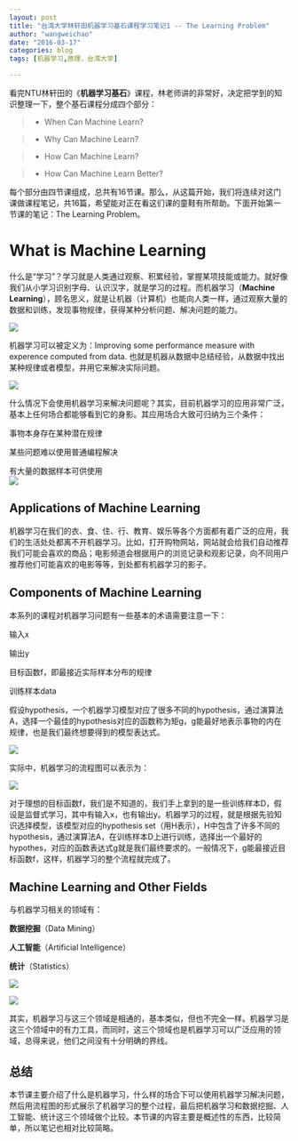 ```yaml
---
layout: post
title: "台湾大学林轩田机器学习基石课程学习笔记1 -- The Learning Problem"
author: "wangweichao"
date: "2016-03-17"
categories: blog
tags: [机器学习,原理，台湾大学]

---
```


看完NTU林轩田的《**机器学习基石**》课程，林老师讲的非常好，决定把学到的知识整理一下，整个基石课程分成四个部分：

>* When Can Machine Learn?

>* Why Can Machine Learn?

>* How Can Machine Learn?

>* How Can Machine Learn Better?

每个部分由四节课组成，总共有16节课。那么，从这篇开始，我们将连续对这门课做课程笔记，共16篇，希望能对正在看这们课的童鞋有所帮助。下面开始第一节课的笔记：The Learning Problem。

# What is Machine Learning 


什么是“学习”？学习就是人类通过观察、积累经验，掌握某项技能或能力。就好像我们从小学习识别字母、认识汉字，就是学习的过程。而机器学习（**Machine Learning**），顾名思义，就是让机器（计算机）也能向人类一样，通过观察大量的数据和训练，发现事物规律，获得某种分析问题、解决问题的能力。

![](/img/in-post/linxuetian/Lecture-1-The-Learning-Problem/01.png) 

机器学习可以被定义为：Improving some performance measure with experence computed from data. 也就是机器从数据中总结经验，从数据中找出某种规律或者模型，并用它来解决实际问题。

![](/img/in-post/linxuetian/Lecture-1-The-Learning-Problem/02.png) 

什么情况下会使用机器学习来解决问题呢？其实，目前机器学习的应用非常广泛，基本上任何场合都能够看到它的身影。其应用场合大致可归纳为三个条件：

事物本身存在某种潜在规律

某些问题难以使用普通编程解决

有大量的数据样本可供使用  
![](/img/in-post/linxuetian/Lecture-1-The-Learning-Problem/03.png) 


## Applications of Machine Learning


机器学习在我们的衣、食、住、行、教育、娱乐等各个方面都有着广泛的应用，我们的生活处处都离不开机器学习。比如，打开购物网站，网站就会给我们自动推荐我们可能会喜欢的商品；电影频道会根据用户的浏览记录和观影记录，向不同用户推荐他们可能喜欢的电影等等，到处都有机器学习的影子。


## Components of Machine Learning ##


本系列的课程对机器学习问题有一些基本的术语需要注意一下：

输入x

输出y

目标函数f，即最接近实际样本分布的规律

训练样本data

假设hypothesis，一个机器学习模型对应了很多不同的hypothesis，通过演算法A，选择一个最佳的hypothesis对应的函数称为矩g，g能最好地表示事物的内在规律，也是我们最终想要得到的模型表达式。 

![](/img/in-post/linxuetian/Lecture-1-The-Learning-Problem/04.png) 

实际中，机器学习的流程图可以表示为：

![](/img/in-post/linxuetian/Lecture-1-The-Learning-Problem/05.png) 

对于理想的目标函数f，我们是不知道的，我们手上拿到的是一些训练样本D，假设是监督式学习，其中有输入x，也有输出y。机器学习的过程，就是根据先验知识选择模型，该模型对应的hypothesis set（用H表示），H中包含了许多不同的hypothesis，通过演算法A，在训练样本D上进行训练，选择出一个最好的hypothes，对应的函数表达式g就是我们最终要求的。一般情况下，g能最接近目标函数f，这样，机器学习的整个流程就完成了。


## Machine Learning and Other Fields ##


与机器学习相关的领域有：

**数据挖掘**（Data Mining）

**人工智能**（Artificial Intelligence）

**统计**（Statistics）

![](/img/in-post/linxuetian/Lecture-1-The-Learning-Problem/06.png) 

![](/img/in-post/linxuetian/Lecture-1-The-Learning-Problem/07.png) 

其实，机器学习与这三个领域是相通的，基本类似，但也不完全一样。机器学习是这三个领域中的有力工具，而同时，这三个领域也是机器学习可以广泛应用的领域，总得来说，他们之间没有十分明确的界线。


## 总结 ##


本节课主要介绍了什么是机器学习，什么样的场合下可以使用机器学习解决问题，然后用流程图的形式展示了机器学习的整个过程，最后把机器学习和数据挖掘、人工智能、统计这三个领域做个比较。本节课的内容主要是概述性的东西，比较简单，所以笔记也相对比较简略。

